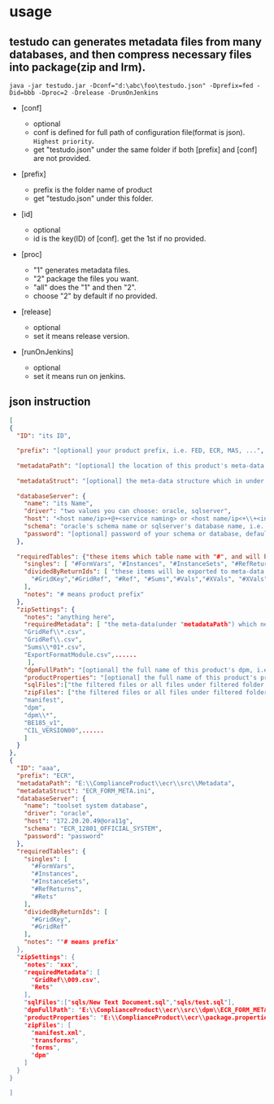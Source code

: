 usage 
===
testudo can generates metadata files from many databases, and then compress necessary files into package(zip and lrm).
------
	java -jar testudo.jar -Dconf="d:\abc\foo\testudo.json" -Dprefix=fed -Did=bbb -Dproc=2 -Drelease -DrunOnJenkins

* [conf]
	* optional
	* conf is defined for full path of configuration file(format is json). `Highest priority`.
	* get "testudo.json" under the same folder if both [prefix] and [conf] are not provided.
	
* [prefix]
	* prefix is the folder name of product
	* get "testudo.json" under this folder.
    
* [id]
	* optional
	* id is the key(ID) of [conf]. get the 1st if no provided.

* [proc]
	* "1" generates metadata files.
	* "2" package the files you want.
	* "all" does the "1" and then "2".
	* choose "2"  by default if no provided.
    
* [release]
	* optional
	* set it means release version. 

* [runOnJenkins]
	* optional
	* set it means run on jenkins. 

json instruction
-------------------------------------------

```json
[
{
  "ID": "its ID",
  
  "prefix": "[optional] your product prefix, i.e. FED, ECR, MAS, ...",
  
  "metadataPath": "[optional] the location of this product's meta-data folder, and which is followed product folder structure, i.e. E:\\ComplianceProduct\\fed\\src\\Metadata",
  
  "metadataStruct": "[optional] the meta-data structure which in under "metadataPath", i.e.FED_FORM_META.ini",
  
  "databaseServer": {
    "name": "its Name",
    "driver": "two values you can choose: oracle, sqlserver",
    "host": "<host name/ip>+@+<service naming> or <host name/ip<+\\+<instance name>, i.e. 172.20.20.49@ora11g, 172.20.20.57\\sql2012",
    "schema": "oracle's schema name or sqlserver's database name, i.e. ECR_12801_OFFICIAL_SYSTEM",
    "password": "[optional] password of your schema or database, default value is password."
  },
  
  "requiredTables": {"these items which table name with "#", and will be exported to meta-data folder, their exported files' name is table name without #",
    "singles": [ "#FormVars", "#Instances", "#InstanceSets", "#RefReturns", "#Rets" ],
    "dividedByReturnIds": [ "these items will be exported to meta-data folder and will be divided by returnId, their exported files' name is table name(without #) with returnId suffixed",
      "#GridKey","#GridRef", "#Ref", "#Sums","#Vals","#XVals", "#XVals", ......
    ],
    "notes": "# means product prefix"
  },
  "zipSettings": {
    "notes": "anything here",
    "requiredMetadata": [ "the meta-data(under "metadataPath") which need to imported to dpm, make sure they are all csv",
    "GridRef\\*.csv",
    "GridRef\\.csv",
    "Sums\\*01*.csv",
    "ExportFormatModule.csv",......
     ],
    "dpmFullPath": "[optional] the full name of this product's dpm, i.e. E:\\ComplianceProduct\\fed\\src\\dpm\\FED_FORM_META.accdb",
    "productProperties": "[optional] the full name of this product's properties. i.e. E:\\ComplianceProduct\\fed\\package.properties",
    "sqlFiles":["the filtered files or all files under filtered folder will be executed in dpmFullPath"],
    "zipFiles": ["the filtered files or all files under filtered folder will be packaged",
    "manifest", 
    "dpm",
    "dpm\\*",
    "BE185_v1",
    "CIL_VERSION00",......
    ]
  }
},
{
  "ID": "aaa",
  "prefix": "ECR",
  "metadataPath": "E:\\ComplianceProduct\\ecr\\src\\Metadata",
  "metadataStruct": "ECR_FORM_META.ini",
  "databaseServer": {
    "name": "toolset system database",
    "driver": "oracle",
    "host": "172.20.20.49@ora11g",
    "schema": "ECR_12801_OFFICIAL_SYSTEM",
    "password": "password"
  },
  "requiredTables": {
    "singles": [
      "#FormVars",
      "#Instances",
      "#InstanceSets",
      "#RefReturns",
      "#Rets"
    ],
    "dividedByReturnIds": [
      "#GridKey",
      "#GridRef"
    ],
    "notes": ""# means prefix"
  },
  "zipSettings": {
    "notes": "xxx",
    "requiredMetadata": [
      "GridRef\\009.csv",
      "Rets"
    ],
    "sqlFiles":["sqls/New Text Document.sql","sqls/test.sql"],
    "dpmFullPath": "E:\\ComplianceProduct\\ecr\\src\\dpm\\ECR_FORM_META.accdb",
    "productProperties": "E:\\ComplianceProduct\\ecr\\package.properties",
    "zipFiles": [
      "manifest.xml",
      "transforms",
      "forms",
      "dpm"
    ]
  }
}

]
```